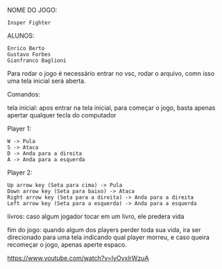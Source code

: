 NOME DO JOGO:

    Insper Fighter

ALUNOS:

    Enrico Berto
    Gustavo Forbes
    Gianfranco Baglioni

Para rodar o jogo é necessário entrar no vsc, rodar o arquivo, comn isso uma tela inicial será aberta.

Comandos:

tela inicial:
    apos entrar na tela inicial, para começar o jogo, basta apenas apertar qualquer tecla do computador 

Player 1:

    W -> Pula
    S -> Ataca
    D -> Anda para a direita
    A -> Anda para a esquerda

Player 2:

    Up arrow key (Seta para cima) -> Pula
    Down arrow key (Seta para baixo) -> Ataca
    Right arrow key (Seta para a direita) -> Anda para a direita
    Left arrow key (Seta para a esquerda) -> Anda para a esquerda

livros:
    caso algum jogador tocar em um livro, ele predera vida 

fim do jogo:
    quando algum dos players perder toda sua vida, ira ser direcionado para uma tela indicando qual player morreu, e caso queira recomeçar o jogo, apenas aperte espaco.

https://www.youtube.com/watch?v=IyOvxlrWzuA